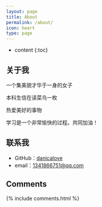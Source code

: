 ```yaml
---
layout: page
title: About
permalink: /about/
icon: heart
type: page
---
```


* content
{:toc}

## 关于我


一个集美貌才华于一身的女子

本科生信在读菜鸟一枚

热爱美好的事物

学习是一个非常愉快的过程。共同加油！



## 联系我

* GitHub：[danicalove](https://github.com/danicalove)
* email：1341866751@qq.com



## Comments

{% include comments.html %}
